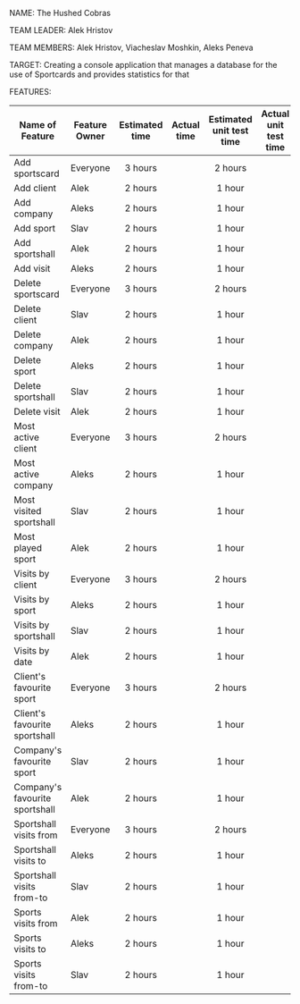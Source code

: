 
NAME: The Hushed Cobras

TEAM LEADER: Alek Hristov

TEAM MEMBERS: Alek Hristov, Viacheslav Moshkin, Aleks Peneva

TARGET: Creating a console application that manages a database for the use of Sportcards and provides statistics for that

FEATURES: 

| Name of Feature               | Feature Owner | Estimated time | Actual time | Estimated unit test time | Actual unit test time |
| ----------------------------- | ------------- | :------------: | :---------: | :----------------------: | :-------------------: |
| Add sportscard                | Everyone      | 3 hours        |             | 2 hours                  |                       |
| Add client                    | Alek          | 2 hours        |             | 1 hour                   |                       |
| Add company                   | Aleks         | 2 hours        |             | 1 hour                   |                       |
| Add sport                     | Slav          | 2 hours        |             | 1 hour                   |                       |
| Add sportshall                | Alek          | 2 hours        |             | 1 hour                   |                       |
| Add visit                     | Aleks         | 2 hours        |             | 1 hour                   |                       |
| Delete sportscard             | Everyone      | 3 hours        |             | 2 hours                  |                       |
| Delete client                 | Slav          | 2 hours        |             | 1 hour                   |                       |
| Delete company                | Alek          | 2 hours        |             | 1 hour                   |                       |
| Delete sport                  | Aleks         | 2 hours        |             | 1 hour                   |                       |
| Delete sportshall             | Slav          | 2 hours        |             | 1 hour                   |                       |
| Delete visit                  | Alek          | 2 hours        |             | 1 hour                   |                       |
| Most active client            | Everyone      | 3 hours        |             | 2 hours                  |                       |
| Most active company           | Aleks         | 2 hours        |             | 1 hour                   |                       |
| Most visited sportshall       | Slav          | 2 hours        |             | 1 hour                   |                       |
| Most played sport             | Alek          | 2 hours        |             | 1 hour                   |                       |
| Visits by client              | Everyone      | 3 hours        |             | 2 hours                  |                       |
| Visits by sport               | Aleks         | 2 hours        |             | 1 hour                   |                       |
| Visits by sportshall          | Slav          | 2 hours        |             | 1 hour                   |                       |
| Visits by date                | Alek          | 2 hours        |             | 1 hour                   |                       |
| Client's favourite sport      | Everyone      | 3 hours        |             | 2 hours                  |                       |
| Client's favourite sportshall | Aleks         | 2 hours        |             | 1 hour                   |                       |
| Company's favourite sport     | Slav          | 2 hours        |             | 1 hour                   |                       |
| Company's favourite sportshall| Alek          | 2 hours        |             | 1 hour                   |                       |
| Sportshall visits from        | Everyone      | 3 hours        |             | 2 hours                  |                       |
| Sportshall visits to          | Aleks         | 2 hours        |             | 1 hour                   |                       |
| Sportshall visits from-to     | Slav          | 2 hours        |             | 1 hour                   |                       |
| Sports visits from            | Alek          | 2 hours        |             | 1 hour                   |                       |
| Sports visits to              | Aleks         | 2 hours        |             | 1 hour                   |                       |
| Sports visits from-to         | Slav          | 2 hours        |             | 1 hour                   |                       |
